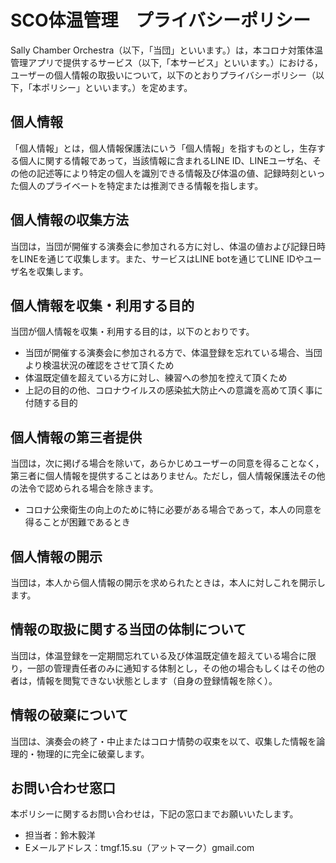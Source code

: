 # SCO体温管理　プライバシーポリシー

Sally Chamber Orchestra（以下，「当団」といいます。）は，本コロナ対策体温管理アプリで提供するサービス（以下,「本サービス」といいます。）における，ユーザーの個人情報の取扱いについて，以下のとおりプライバシーポリシー（以下，「本ポリシー」といいます。）を定めます。  

## 個人情報

「個人情報」とは，個人情報保護法にいう「個人情報」を指すものとし，生存する個人に関する情報であって，当該情報に含まれるLINE ID、LINEユーザ名、その他の記述等により特定の個人を識別できる情報及び体温の値、記録時刻といった個人のプライベートを特定または推測できる情報を指します。


## 個人情報の収集方法

当団は，当団が開催する演奏会に参加される方に対し、体温の値および記録日時をLINEを通じて収集します。また、サービスはLINE botを通じてLINE IDやユーザ名を収集します。

## 個人情報を収集・利用する目的

当団が個人情報を収集・利用する目的は，以下のとおりです。

* 当団が開催する演奏会に参加される方で、体温登録を忘れている場合、当団より検温状況の確認をさせて頂くため
* 体温既定値を超えている方に対し、練習への参加を控えて頂くため
* 上記の目的の他、コロナウイルスの感染拡大防止への意識を高めて頂く事に付随する目的

## 個人情報の第三者提供

当団は，次に掲げる場合を除いて，あらかじめユーザーの同意を得ることなく，第三者に個人情報を提供することはありません。ただし，個人情報保護法その他の法令で認められる場合を除きます。
* コロナ公衆衛生の向上のために特に必要がある場合であって，本人の同意を得ることが困難であるとき

## 個人情報の開示

当団は，本人から個人情報の開示を求められたときは，本人に対しこれを開示します。

## 情報の取扱に関する当団の体制について

当団は，体温登録を一定期間忘れている及び体温既定値を超えている場合に限り，一部の管理責任者のみに通知する体制とし，その他の場合もしくはその他の者は，情報を閲覧できない状態とします（自身の登録情報を除く）。

## 情報の破棄について
当団は、演奏会の終了・中止またはコロナ情勢の収束を以て、収集した情報を論理的・物理的に完全に破棄します。

## お問い合わせ窓口

本ポリシーに関するお問い合わせは，下記の窓口までお願いいたします。

* 担当者：鈴木毅洋  
* Eメールアドレス：tmgf.15.su（アットマーク）gmail.com
